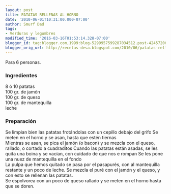 ```yaml
---
layout: post
title: PATATAS RELLENAS AL HORNO
date: '2010-06-01T10:31:00.000-07:00'
author: Smurf Dad
tags:
- Verduras y legumbres
modified_time: '2016-03-16T01:53:14.328-07:00'
blogger_id: tag:blogger.com,1999:blog-5299957599287034512.post-4245720635927607289
blogger_orig_url: http://recetas-desa.blogspot.com/2010/06/patatas-rellenas-al-horno.html
---
```


Para 6 personas.<br /><h3>Ingredientes</h3>8 ó 10 patatas<br />100 gr. de jamón<br />100 gr. de queso<br />100 gr. de mantequilla<br />leche<br /><h3>Preparación</h3>Se limpian bien las patatas frotándolas con un cepillo debajo del grifo Se meten en el horno y se asan, hasta que estén tiernas<br />Mientras se asan, se pica el jamón (o bacon) y se mezcla con el queso, rallado, o cortado a cuadraditos Cuando las patatas están asadas, se les quita una boina y se vacían, con cuidado de que nos e rompan Se les pone una nuez de mantequilla en el fondo<br />La pulpa que hemos quitado se pasa por el pasapurés, con al mantequilla restante y un poco de leche. Se mezcla el puré con el jamón y el queso, y con esto se rellenan las patatas.<br />Se espolvorea con un poco de queso rallado y se meten en el horno hasta que se doren.